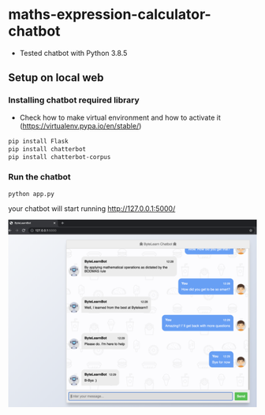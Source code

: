 # maths-expression-calculator-chatbot

- Tested chatbot with Python 3.8.5

## Setup on local web

### Installing chatbot required library

- Check how to make virtual environment and how to activate it (https://virtualenv.pypa.io/en/stable/)

```
pip install Flask
pip install chatterbot
pip install chatterbot-corpus

```

### Run the chatbot

```
python app.py
```

your chatbot will start running http://127.0.0.1:5000/ 

![Demo](demo.png)

